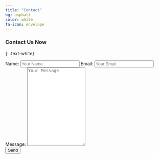 ```yaml
---
title: "Contact"
bg: asphalt
color: white
fa-icon: envelope
---
```


### Contact Us Now
{: .text-white}

<form id="msgform" method="POST">

<div class="row">
	<label for="name">Name:</label> 
	<input type="text" id="contact-width1" name="name" placeholder="Your Name" maxlength="40" required />
	<label for="email">Email:</label> 
	<input type="email" class="contact-width" name="_replyto" placeholder="Your Email" maxlength="40" required />
</div>

<div class="row">
	<label for="message">Message:</label>
	<textarea name="message" class="contact-width" rows="16" maxlength="600" placeholder="Your Message" required></textarea>
</div>

<div class="row">
<input type="hidden" name="product" value="Leo Folder Locker" />
<input type="submit" value="Send" >
</div>

</form>

<script>
    var contactform =  document.getElementById('msgform');
    contactform.setAttribute('action', '//formspree.io/' + 'usmanaura47' + '@' + 'gmail' + '.' + 'com');
</script>
